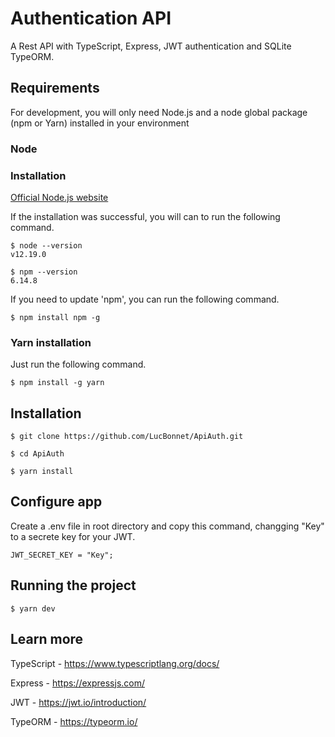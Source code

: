 # Authentication API

A Rest API with TypeScript, Express, JWT authentication and SQLite TypeORM.

## Requirements

For development, you will only need Node.js and a node global package (npm or Yarn) installed in your environment

### Node
  ### Installation
  [Official Node.js website](https://nodejs.org/)
  
  If the installation was successful, you will can to run the following command.

    $ node --version
    v12.19.0

    $ npm --version
    6.14.8

  If you need to update 'npm', you can run the following command.

    $ npm install npm -g

  ### Yarn installation
  Just run the following command.

    $ npm install -g yarn

## Installation

    $ git clone https://github.com/LucBonnet/ApiAuth.git
  
    $ cd ApiAuth
  
    $ yarn install

## Configure app

Create a .env file in root directory and copy this command, changging "Key" to a secrete key for your JWT.

    JWT_SECRET_KEY = "Key";

## Running the project
 
    $ yarn dev

## **Learn more**

TypeScript - https://www.typescriptlang.org/docs/

Express - https://expressjs.com/

JWT - https://jwt.io/introduction/

TypeORM - https://typeorm.io/
